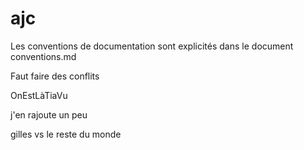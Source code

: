 # ajc

Les conventions de documentation sont explicités dans le document conventions.md

Faut faire des conflits



OnEstLàTiaVu




j'en rajoute un peu



gilles vs le reste du monde 

